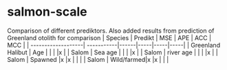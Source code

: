 # salmon-scale

Comparison of different prediktors. Also added results from prediction of Greenland otolith for comparison
| Species            | Predikt    | MSE  | APE | ACC | MCC |
| -------------------| -----------|------|-----|-----|-----|
| Greenland Halibut  | Age        |      |     |     |x    |
| Salom              | Sea age    |      |     |     |x    |
| Salom              | river age  |      |     |     |x    |
| Salom              | Spawned    |x     |x    |     |     |
| Salom              | Wild/farmed|x     |x    |     |     |
